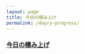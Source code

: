```yaml
---
layout: page
title: 今日の積み上げ
permalink: /dayry-progress/
---
```



<h3> 

<a href="https://www.notion.so/1429884b6b694185b30a1b56cf5abc0c" target="_blank" class="ml-3">
  <i class="fas fa-circle"></i> 今日の積み上げ
</a>

</h3>






<!-- <h3>2020/11~ 毎日学習した事を記録しています。</h3>

<br><br>


<h3>2020-11</h3><br><br>

・ポートフォリオの設計図を書いた。<br>

・rails6にvue, vuetifyを導入した。<br>

・gitのissueを作り、commitを紐づけて管理<br>
・ vueをインストールして、railsからjsonを受け取り、ブラウザに表示させる事<br>
・RailsApiの作成方法を学んだ。<br>



<h3>2020-12</h3><br>
・RailsAPIの作成を進めた。user,post,followerなどのmodel, controller作成<br>
・vueにanxiosを導入して、APIを出力しようとしたがエラー。未解決。<br>
・oDocker環境のVueにVuetifyを追加したらエラー。未解決。<br>
12/14<br>profileと投稿画面のstaticPageをVuetifyで作成した。<br><br>
12/8<br>apiとvueでどうやって投稿機能を作るのかググった。<br><br>
12/15<br>railsのform_withが、コントローラー、DBと、どう機能しているのか学習した。rails apiを使ってvueにformを作るのは、コードの量が多くなって難しい。rails apiをやめて、railsファイル内のjavascriptにvueを導入し直すか悩む。明日のググり次第で決める。<br><br>
12/16<br>railsのform_withについての理解を深めた。「送信を押すと、railsがcreateアクションかupdateアクションのどちらかに行くか＠インスタンスの情報を見て判断する」ということがわかった。今までのなんとなくから具体的に理解できたのが良かった。<br><br>
12/17<br>rails内にvueを入れる作業で、webpackerやyarnのエラーにつまった。<br><br>
12/18<br>railsAPI、フロントの開発スタイルを変えて、rails内にvueを入れることにした。その移行作業をした。<br><br>
12/19<br>webpacker/yarnエラーが解決できず、前に進めないので、新しく環境を構築することにした。その作業を行った。<br>
12/20<br>RailsとVueがどうviweで連携しているのかを学んだ。(まだエラーでブラウザにviewは表示されていないが。)<br>
12/21<br>railsとvueで、どのようにviewが作られるのか学んだ。webpacker,yarn等のエラーも解決できた。頭がスッキリしている状態だと、生産性が何十倍にもなると誰かが言っていたけど、それを実感できた日だった。<br><br>
12/22<br>erbにvueのコンポーネントを入力する時、erbで使うオブジェクト名と同じ名前(headerとか)を使うとエラーになるから、vueで事前に名前を変えておくことを知った。vueでrouterを定義したら、忘れずにrailsのrouterにも記入しておく。[このqiita](https://qiita.com/naoki85/items/51a8b0f2cbf949d08b11)がとても参考になった。明日は、vuetifyが表示されなかったエラーを解決して行く。自分が今何をやっているのかわからなくなったら、一旦コンピュータを閉じて、紙にログや、今やってること、実現したいことを明確にした方がいいと思った。<br><br>
12/23<br>Vuetifyをダウンロードしたがうまく表示されず。明日もググる。<br><br>
12/24<br>Vuetifyを正しくダウンロードできた。<br><br>
12/25<br>routerをインストールしたが、うまく機能しなかった。わからないときは、落ち着いて紙に書き出すことが大事だと思った。<br><br>
12/26<br>Userモデル、コントローラー、signUp機能を作成した。rails、vueでviewの使い分けをする必要があると気付いた。<br><br>
12/27<br>Userの削除、更新、編集機能を追加し、logout, loginを作成した。<br>
12/28<br>Restfulのdeleteがうまくいかなかったところを今日解決できた。最初に一気に集中する事が大事。だらだらと始めると、立て直すのに労力を使う。最初にガッと。<br><br>
12/29<br>mailerと投稿機能を作った。朝すぐ4hやって、運動して2hやるっていう自分のルーティーンができてきた。その後は、6h以上やっても集中できないから、明日のためにリラックスする時間にするべきだと思った。<br><br>
12/30<br>投稿のdelete機能とfollowing,followedの実装を半分くらいまでやった。<br><br>
12/31<br>followの実装を終えた。(少しエラーが残っている)次からrspec、返信機能、ニュースAPIなどを作って行く。画面のデザインはvue(webpack),vuetifyでやろうと思ったけど、erbにvueを馴染ませるのがややこしい。まだrailsが理解しきれていないのに、また複雑なものに手を出すと、抱えきれなくなって、過去のrailsAPIを断念した時と同じことになりそう。まずはrailsでしっかりと作品を作って、デザインは、cssのフレームワークを使うことにした。そのフレームワークに関する記事を書いた([シンプルで美しいCSSフレームワーク　samantic-ui　をRailsに導入する。](https://qiita.com/kazumawada/items/933acc82558800235280))<br>もう一つは、pathについても学んだ。わざわざさ今のファイル位置からassets/image/image.jpgまでのpathを書くのは流石にめんどくさいと思い調べたら、やはりrailsがimage_tagといのを用意していた。これにimage名を書けばよくて、pathをいちいち調べる必要がないから楽だ。[【Rails】画像のパスを指定する](https://qiita.com/d0ne1s/items/0af5e99feafd5172d8ce)<br><br>


<h3>2021-1</h3><br>

1/1<br>RSpecをインストールした。semanticUIでpage/homeをレイアウトした。<br><br>
1/2<br>semanticUIでhomeのlayuotを作成した。<br><br>
1/3<br>cssフレームワークをsemanticUIからBootstrapに移行することにした。semanticUIは、他者とのデザインの差別化のために選んだが、なんというかまだrailsのRSpec、拡張機能、デプロイで使うAWSがあるのに、また学習する必要があるCSSフレームワークがあると、精神的にきつい。ポートフォリオを作りきれなかったら、元も子もないから、元々知っていたBootstrapで実装することにした。差別化とか、すごい機能をつけるとか、そういう考えは、railsで作る拡張機能、railsのRSpec、デプロイなどができてから考えるべきだと思った。あれもこれもと手を出すと、精神的にきついし、手が止まる。まずは自分のできる範囲から手をつけて、徐々にステップアップしていくことが大切だと思った。いきなり沢山手を出すと死ぬ。一歩一歩進む。<br><br>
1/4<br>Bootstrapでpage/homeをレイアウトした。semanticUIとは違い、元々学習したことがあったので、早く実装することができたし、img-fluidはぼやけないし、レスポンシブしっかりするし、本当に楽だった。フロントをvueからsemanticUIそしてBootstrapと、どんどん当初の計画とは違ってきたけど、前回も書いたように、railsの拡張機能、RSpecの導入、デプロイなど、まだ優先してやることがあるので、デザインでつまづいてもしょうがないから、楽に実装できるBootstrapにして良かった。明日もやる。<br><br>
<hr>
1/5<br>Bootstrapでtabによる画面切り替えとプロフィールのデザインをやった。signUpにformの項目を追加するときに、railsチュートリアル通りにやると考えなくてもできてしまうが、今回は、どうやってcontrollerとformがデータのやり取りをしているのか理解できた。自分で新たな機能を実装しようとすると、自分の頭で考えるから、よく理解できるし、記憶に残る。<br><br>
<hr>
1/6<br>signupに項目を追加した。form_withとコントローラーの繋がりが良く理解できた。form_with
のmodel@userがuser#newと繋がっていて、formの内容、nameやemailなどがcontrollerにあるuser_paramsで定義されていて、DBとも繋がっている。データが送信されたら、その@userの情報が全く新しければrailsがuser#createへ送り、すでに作られたデータなら、user#updateへ自動で送ってくれる。<br><br>
<hr>
1/7<br>投稿のタイトル、tag、ユーザーのアイコンを設定した。signupを一から実装したため、formに慣れていたから、signupと同じ要領で投稿内容のデータのやり取りを設定できた。<br><br>
<hr>
1/8<br>簡単ログインを実装した。qiitaとうの良記事では、deviseの導入が前提になっていたが、自分は導入していなかったため、新しくゲストユーザー用のcontrollerを作り、createアクションの中にDBにあるゲストユーザーのemailを書いた。そのformリンクを「簡単ログインボタン」にした。RSpecを初めて学習した。minitestよりも直感的で見やすいことがわかった。<br><br>
<hr>
1/9<br>自分のアウトプットブログ(このブログ)のデザインを見やすく改良した。明日実装予定の「投稿記事詳細」と「記事一覧」をどのように実装するか紙に書いた。コードをvscodeでいきなり書くより、紙に書いた方が実装するスピードが早い。<br><br>
<hr>
1/10<br>記事一覧をのデータを他のモデルからextendしてくる方法を学んだ。「rails concern」, 「extend ActiveSupport::Concern」とかでググると出てくる。<br><br>
<hr>
1/11<br>RSpecについて。下のようなテストコードがあったとする。本当に正しいテストを書いているのか確認するための方法は2つある。

```ruby
  it "is valid with a name, email, password, year and bio" do
  user = User.new(
    name:  "main-user",
    email: "main@example.com",
    password: "thisispassword",
    year: "1年",
    bio: "hello!"
  )
  expect(user).to be_valid
end
```

一つは、toをto_notに変えてみる<br>
もう一つは、user.rbのvalidationをコメントアウトしてみる。↓

```ruby
 #validates :name,  presence: true, length: { maximum: 100 }
```

<br>
<br>
<hr>
1/12<br>RSpecで、Userモデルのvalidationと正しいページが表示されるかどうかのテストを行った。RSpecを書き始めて2日目だけど、早くもminitesuより見やすいし、書きやすいことを実感している。<br><br>
<hr>
1/13<br>RSpecで、gem: shoulda-matchersをインストールしてテストを書いた。validationが一行で書けるから、楽だった。今まで

```
# it "is invalid without a name" do
  #   user = User.new(name:nil)
  #   user.valid?
  #   expect(user.errors[:name]).to include("can't be blank")
  # end
```

gem　追加後

```
  it { is_expected.to validate_presence_of :name }
```

楽だ。<br>
返信機能を実装した。model同士の紐付け、一部のcontrollerの定義はできたが、outputをどう定義してviewに書けばいいのかわからなかった。それによって、自分は、返信のデータがどこにあるのか理解しきれてないということがわかった。ここまでプログラミングしてきて、つくづく「結局はデータのやりとりなんだな」と思った。

<br><br>
<hr>
1/14  <h4>いいねの実装・DBアソシエーション・レファクタリング</h4> <br>「いいね」を実装して見た。実装している最中に、データのやりとりがどうなっているのかわからなった。→アソシエーションを学習した→「いいね」再挑戦→<br>
新しいif分岐の書き方を覚えた。headerがhomeレイアウトの中にあった時、取り出して、一番上に持ってくるとデザインが崩れてしまう。homeだけ特定の位置で、あとは通常の場所に指定したい時に必要になった。

```ruby
　#controller_nameでもいける。
  <% unless action_name == "home" %>
  <%= render 'layouts/header' %>
  <% end %>
```
意味は、#home出なければ、renderを表示する。

<br>
<hr>
1/15<br>今日やった事→返信機能を実装した。 <br>
理解した事→ネストしたルーティングの場合のfoemの書き方は、model[comments, posts]と書く。render,partial,localsの意味。newとbuildはやっていることがほとんど同じ。<br><br>
<hr>
1/16<br>いいねを実装した。けどエラーで詰まった。まだ、has_manyで格納されたDBをどうやってコントローラで定義すればいいのかわからない、qiitaなどを見ても理解ができないから、DBのアソシエーションが理解できていないんだと思う。明日もやってみる。「多対多 rails」とかでググると良さそう。<br><br>
<hr>
1/17<br>やった事→いいねを実装した。まだcreateのところで、どうやってデータを取ってきているのか理解ができない。

<br>学んだ事→

```ruby
rails g model Like post:references user:references

↓
これで、belongs_toが自動で入る
↓
class Like < ApplicationRecord
  belongs_to :post
  belongs_to :user
end

migrateするとこうなる

↓

create_table "likes", charset: "utf8mb4", collation: "utf8mb4_0900_ai_ci", force: :cascade do |t|
    t.bigint "post_id", null: false
    t.bigint "user_id", null: false
    t.datetime "created_at", precision: 6, null: false
    t.datetime "updated_at", precision: 6, null: false
    t.index ["post_id"], name: "index_likes_on_post_id"
    t.index ["user_id"], name: "index_likes_on_user_id"
 end

add_foreign_key "likes", "posts"
add_foreign_key "likes", "users"
```

<br>


countが1だったら、Like。それ以外だったら、Likes
```ruby
<%= @post.likes.count %> <%= (@post.likes.count) == 1 ? 'Like' : 'Likes'%>
```

<br>
<hr>
 -->




